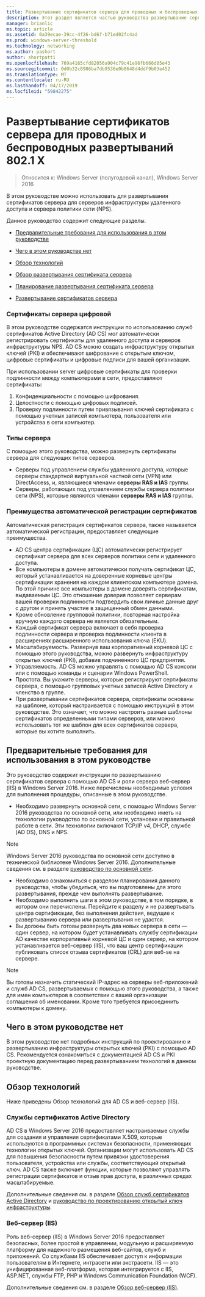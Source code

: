 ```yaml
---
title: Развертывание сертификатов сервера для проводных и беспроводных развертываний 802.1 X
description: Этот раздел является частью руководства развертывание сервера сертификатов для развертывания беспроводных и проводных сетей 802.1 X
manager: brianlic
ms.topic: article
ms.assetid: 0a39ecae-39cc-4f26-bd6f-b71ed02fc4ad
ms.prod: windows-server-threshold
ms.technology: networking
ms.author: pashort
author: shortpatti
ms.openlocfilehash: 769a4165cfd82056a904c79c41e96fb666d05e43
ms.sourcegitcommit: 0d0b32c8986ba7db9536e0b8648d4ddf9b03e452
ms.translationtype: MT
ms.contentlocale: ru-RU
ms.lasthandoff: 04/17/2019
ms.locfileid: "59842275"
---
```

# <a name="deploy-server-certificates-for-8021x-wired-and-wireless-deployments"></a>Развертывание сертификатов сервера для проводных и беспроводных развертываний 802.1 X

>Относится к: Windows Server (полугодовой канал), Windows Server 2016

В этом руководстве можно использовать для развертывания сертификатов сервера для серверов инфраструктуры удаленного доступа и сервера политики сети (NPS).   

Данное руководство содержит следующие разделы.  

-   [Предварительные требования для использования в этом руководстве](#bkmk_pre)  

-   [Чего в этом руководстве нет](#bkmk_not)  

-   [Обзор технологий](#bkmk_tech)  

-   [Обзор развертывания сертификата сервера](Server-Certificate-Deployment-Overview.md)  

-   [Планирование развертывания сертификата сервера](Server-Certificate-Deployment-Planning.md)  

-   [Развертывание сертификатов сервера](Server-Certificate-Deployment.md)  

### <a name="digital-server-certificates"></a>**Сертификаты сервера цифровой**  
В этом руководстве содержатся инструкции по использованию служб сертификатов Active Directory (AD CS) мог автоматически регистрировать сертификаты для удаленного доступа и серверов инфраструктуры NPS. AD CS можно создать инфраструктуру открытых ключей (PKI) и обеспечивают шифрование с открытым ключом, цифровые сертификаты и цифровые подписи для вашей организации.  

При использовании server цифровые сертификаты для проверки подлинности между компьютерами в сети, предоставляют сертификаты:   

1. Конфиденциальности с помощью шифрования.  
2. Целостности с помощью цифровых подписей.  
3. Проверку подлинности путем привязывания ключей сертификата с помощью учетных записей компьютера, пользователя или устройства в сети компьютер.  

### <a name="server-types"></a>**Типы сервера**  
С помощью этого руководства, можно развернуть сертификаты сервера для следующих типов серверов.  
- Серверы под управлением службы удаленного доступа, которые серверы стандартной виртуальной частной сети (VPN) или DirectAccess, и, являющиеся членами **серверы RAS и IAS** группы.  
- Серверы, работающих под управлением службы сервера политики сети (NPS), которые являются членами **серверы RAS и IAS** группы.  

### <a name="advantages-of-certificate-autoenrollment"></a>**Преимущества автоматической регистрации сертификатов**  
Автоматическая регистрация сертификатов сервера, также называется автоматической регистрации, предоставляет следующие преимущества.  

- AD CS центра сертификации (ЦС) автоматически регистрирует сертификат сервера для всех серверов политики сети и удаленного доступа.  
- Все компьютеры в домене автоматически получать сертификат ЦС, который устанавливается на доверенные корневые центры сертификации хранения на каждом клиентском компьютере домена. По этой причине все компьютеры в домене доверять сертификатам, выдаваемым ЦС. Это отношение доверия позволяет серверам вашей проверки подлинности подтвердить свои личные данные друг с другом и принять участие в защищенный обмен данными.  
- Кроме обновление групповой политики, повторная настройка вручную каждого сервера не является обязательным.  
- Каждый сертификат сервера включает в себя проверка подлинности сервера и проверка подлинности клиента в расширениях расширенного использования ключа (EKU).  
- Масштабируемость. Развернув ваш корпоративный корневой ЦС с помощью этого руководства, можно развернуть инфраструктуру открытых ключей (PKI), добавив подчиненного ЦС предприятия.  
- Управляемость. AD CS можно управлять с помощью AD CS консоли или с помощью команды и сценарии Windows PowerShell.  
- Простота. Вы укажите серверы, которые регистрируют сертификаты сервера, с помощью групповых учетных записей Active Directory и членство в группе.   
- При развертывании сертификатов сервера, сертификаты основаны на шаблоне, который настраивается с помощью инструкций в этом руководстве. Это означает, что можно настроить разные шаблоны сертификатов определенными типами серверов, или можно использовать тот же шаблон для всех сертификатов сервера, которые вы хотите выполнить.  

## <a name="bkmk_pre"></a>Предварительные требования для использования в этом руководстве  

Это руководство содержит инструкции по развертыванию сертификатов сервера с помощью AD CS и роли сервера веб-сервер (IIS) в Windows Server 2016. Ниже перечислены необходимые условия для выполнения процедуры, описанные в этом руководстве.  

- Необходимо развернуть основной сети, с помощью Windows Server 2016 руководства по основной сети, или необходимо иметь на технологии руководство по основной сети, установки и правильной работе в сети. Эти технологии включают TCP/IP v4, DHCP, службе (AD DS), DNS и NPS.  
>[!NOTE]
>Windows Server 2016 руководства по основной сети доступно в технической библиотеке Windows Server 2016. Дополнительные сведения см. в разделе [руководство по основной сети](../../../core-network-guide/Core-Network-Guide.md).

- Необходимо ознакомиться с разделом планирования данного руководства, чтобы убедиться, что вы подготовлены для этого развертывания, прежде чем выполнять развертывание.  
- Необходимо выполнить шаги в этом руководстве, в том порядке, в котором они перечислены. Перейдите к разделу и не развертывать центра сертификации, без выполнения действия, ведущие к развертыванию сервера или развертывания не удастся.  
- Вы должны быть готовы развернуть два новых сервера в сети — один сервер, на котором будет устанавливать службу сертификации AD качестве корпоративный корневой ЦС и один сервер, на котором устанавливается веб-сервер (IIS), что ваш центр сертификации публиковать список отзыва сертификатов (CRL) для веб-se на сервере.   

>[!NOTE]  
>Вы готовы назначить статический IP-адрес на серверы веб-приложений и служб AD CS, развертываемых с помощью этого руководства, а также для имен компьютеров в соответствии с вашей организации соглашения об именовании. Кроме того требуется присоединить компьютеры к домену.  

## <a name="bkmk_not"></a>Чего в этом руководстве нет  
В этом руководстве нет подробных инструкций по проектированию и развертыванию инфраструктуры открытых ключей (PKI) с помощью AD CS. Рекомендуется ознакомиться с документацией AD CS и PKI проектную документацию перед развертыванием технологий в данном руководстве.   

## <a name="bkmk_tech"></a>Обзор технологий  
Ниже приведены Обзор технологий для AD CS и веб-сервер (IIS).  

### <a name="active-directory-certificate-services"></a>Службы сертификатов Active Directory  
AD CS в Windows Server 2016 предоставляет настраиваемые службы для создания и управления сертификатами X.509, которые используются в программных системах безопасности, применяющих технологии открытых ключей. Организации могут использовать AD CS для повышения безопасности путем привязки удостоверения пользователя, устройства или службы, соответствующий открытый ключ. AD CS также включает функции, которые позволяют управлять регистрации сертификатов и отзыв прав доступа, в различных средах масштабируемые.  

Дополнительные сведения см. в разделе [Обзор служб сертификатов Active Directory](https://technet.microsoft.com/library/hh831740.aspx) и [руководство по проектированию открытый ключ инфраструктуры](https://social.technet.microsoft.com/wiki/contents/articles/2901.public-key-infrastructure-design-guidance.aspx).  

### <a name="web-server-iis"></a>Веб-сервер (IIS)  

Роль веб-сервер (IIS) в Windows Server 2016 предоставляет безопасных, более простой в управлении, модульную и расширяемую платформу для надежного размещения веб-сайтов, служб и приложений. Со службами IIS обеспечивает доступ к информации пользователям в Интернете, интрасети или экстрасети. IIS — это унифицированная веб-платформа, которая интегрируется с IIS, ASP.NET, службы FTP, PHP и Windows Communication Foundation (WCF).  

Дополнительные сведения см. в разделе [Обзор веб-сервер (IIS)](https://technet.microsoft.com/library/hh831725.aspx).  
